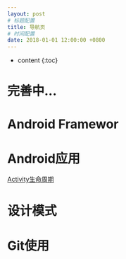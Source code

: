```yaml
---
layout: post
# 标题配置
title: 导航页
# 时间配置
date: 2018-01-01 12:00:00 +0800
---
```


* content
{:toc}
# 完善中...

# Android Framewor





# Android应用

[Activity生命周期](https://www.weilin.space/2021-08/Activity生命周期/)



# 设计模式





# Git使用